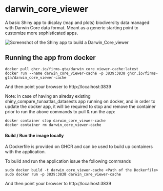 # darwin_core_viewer


A basic Shiny app to display (map and plots) biodiversity data managed with Darwin Core data format. Meant as a generic starting point to customize more sophisticated apps.

![Screenshot of the Shiny app to build a Darwin_Core_viewer](./doc/Shiny_Darwin_Core_viewer.png)



## Running the app from docker

```
docker pull ghcr.io/firms-gta/darwin_core_viewer-cache:latest
docker run --name darwin_core_viewer-cache -p 3839:3838 ghcr.io/firms-gta/darwin_core_viewer-cache
```

And then point your browser to http://localhost:3839

Note: In case of having an alreday existing shiny_compare_tunaatlas_datasests app running on docker, and in order to update the docker app, it will be required to stop and remove the container prior to run the above commands to pull & run the app:

```
docker container stop darwin_core_viewer-cache
docker container rm darwin_core_viewer-cache
```

#### Build / Run the image locally

A Dockerfile is provided on GHCR and can be used to build up containers with the application.

To build and run the application issue the following commands
```
sudo docker build -t darwin_core_viewer-cache <Path of the Dockerfile>
sudo docker run -p 3839:3838 darwin_core_viewer-cache
```

And then point your browser to http://localhost:3839

